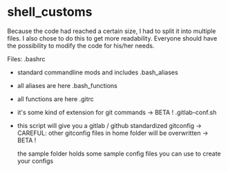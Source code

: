 # shell_customs

Because the code had reached a certain size, I had to split it into multiple files.
I also chose to do this to get more readability. Everyone should have the possibility to modify the code for his/her needs.

Files:
.bashrc
- standard commandline mods and includes
.bash_aliases
- all aliases are here
.bash_functions
- all functions are here
.gitrc
- it's some kind of extension for git commands
  -> BETA !
.gitlab-conf.sh
- this script will give you a gitlab / github standardized gitconfig
  -> CAREFUL: other gitconfig files in home folder will be overwritten
  -> BETA !

  the sample folder holds some sample config files you can use to create your configs
